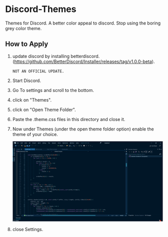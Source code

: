 # Discord-Themes
Themes for Discord. A better color appeal to discord. Stop using the boring grey color theme.

## How to Apply
1. update discord by installing betterdiscord. (https://github.com/BetterDiscord/Installer/releases/tag/v1.0.0-beta).
        
       NOT AN OFFICIAL UPDATE.
2. Start Discord.
3. Go To settings and scroll to the bottom.
4. click on "Themes".
5. click on "Open Theme Folder".
6. Paste the .theme.css files in this directory and close it.
7. Now under Themes (under the open theme folder option) enable the theme of your choice.

     ![alt text]( https://github.com/pran-jal/Night-Owl-Theme/blob/main/Preview.png )
9. close Settings.
